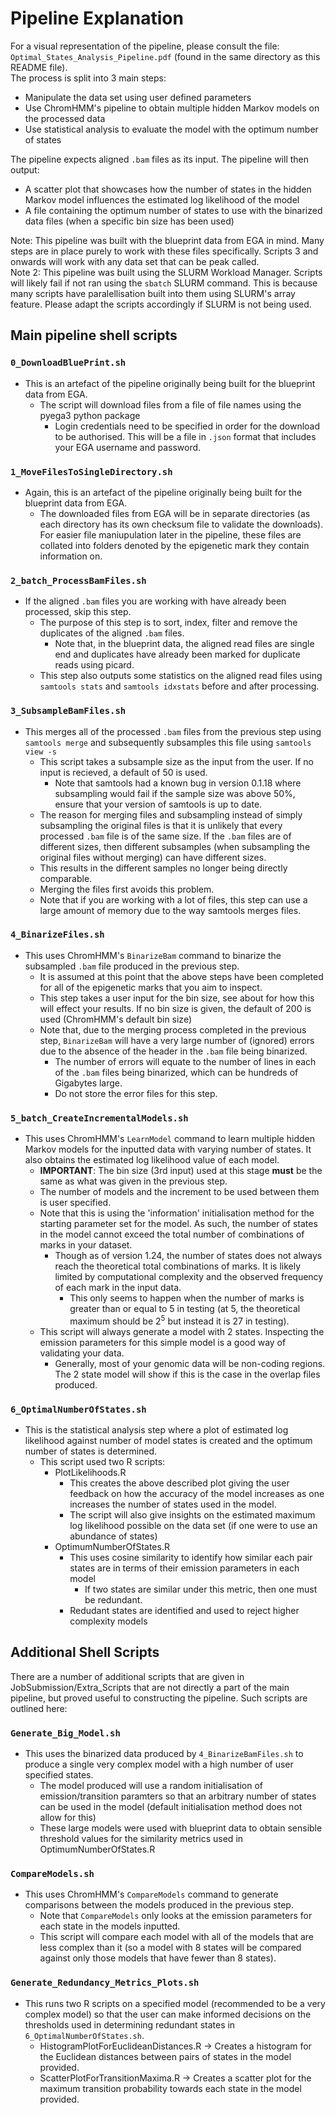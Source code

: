 # Pipeline Explanation
For a visual representation of the pipeline, please consult the file: `Optimal_States_Analysis_Pipeline.pdf` (found in the same directory as this README file).
\
The process is split into 3 main steps:
- Manipulate the data set using user defined parameters
- Use ChromHMM's pipeline to obtain multiple hidden Markov models on the processed data
- Use statistical analysis to evaluate the model with the optimum number of states

The pipeline expects aligned `.bam` files as its input. The pipeline will then output:
- A scatter plot that showcases how the number of states in the hidden Markov model influences the estimated log likelihood of the model
- A file containing the optimum number of states to use with the binarized data files (when a specific bin size has been used)

Note: This pipeline was built with the blueprint data from EGA in mind. Many steps are in place purely to work with these files specifically. Scripts 3 and onwards will work with any data set that can be peak called.
\
Note 2: This pipeline was built using the SLURM Workload Manager. Scripts will likely fail if not ran using the `sbatch` SLURM command. This is because many scripts have paralellisation built into them using SLURM's array feature. Please adapt the scripts accordingly if SLURM is not being used.

## Main pipeline shell scripts
### `0_DownloadBluePrint.sh` 
- This is an artefact of the pipeline originally being built for the blueprint data from EGA.
    - The script will download files from a file of file names using the pyega3 python package
        - Login credentials need to be specified in order for the download to be authorised. This will be a file in `.json` format that includes your EGA username and password.
### `1_MoveFilesToSingleDirectory.sh` 
- Again, this is an artefact of the pipeline originally being built for the blueprint data from EGA.
    - The downloaded files from EGA will be in separate directories (as each directory has its own checksum file to validate the downloads). For easier file maniupulation later in the pipeline, these files are collated into folders denoted by the epigenetic mark they contain information on.
### `2_batch_ProcessBamFiles.sh` 
- If the aligned `.bam` files you are working with have already been processed, skip this step.
    - The purpose of this step is to sort, index, filter and remove the duplicates of the aligned `.bam` files.
        - Note that, in the blueprint data, the aligned read files are single end and duplicates have already been marked for duplicate reads using picard.
    - This step also outputs some statistics on the aligned read files using `samtools stats` and `samtools idxstats` before and after processing.
### `3_SubsampleBamFiles.sh` 
- This merges all of the processed `.bam` files from the previous step using `samtools merge` and subsequently subsamples this file using `samtools view -s`
    - This script takes a subsample size as the input from the user. If no input is recieved, a default of 50 is used.
        - Note that samtools had a known bug in version 0.1.18 where subsampling would fail if the sample size was above 50%, ensure that your version of samtools is up to date.
    - The reason for merging files and subsampling instead of simply subsampling the original files is that it is unlikely that every processed `.bam` file is of the same size. If the `.bam` files are of different sizes, then different subsamples (when subsampling the original files without merging) can have different sizes. 
    - This results in the different samples no longer being directly comparable.
    - Merging the files first avoids this problem.
    - Note that if you are working with a lot of files, this step can use a large amount of memory due to the way samtools merges files.
### `4_BinarizeFiles.sh` 
- This uses ChromHMM's `BinarizeBam` command to binarize the subsampled `.bam` file produced in the previous step. 
    - It is assumed at this point that the above steps have been completed for all of the epigenetic marks that you aim to inspect.
    - This step takes a user input for the bin size, see about for how this will effect your results. If no bin size is given, the default of 200 is used (ChromHMM's default bin size)
    - Note that, due to the merging process completed in the previous step, `BinarizeBam` will have a very large number of (ignored) errors due to the absence of the header in the `.bam` file being binarized.
        - The number of errors will equate to the number of lines in each of the `.bam` files being binarized, which can be hundreds of Gigabytes large.
        - Do not store the error files for this step.
 ### `5_batch_CreateIncrementalModels.sh` 
 - This uses ChromHMM's `LearnModel` command to learn multiple hidden Markov models for the inputted data with varying number of states. It also obtains the estimated log likelihood value of each model.
    - **IMPORTANT**: The bin size (3rd input) used at this stage **must** be the same as what was given in the previous step.  
    - The number of models and the increment to be used between them is user specified.
    - Note that this is using the 'information' initialisation method for the starting parameter set for the model. As such, the number of states in the model cannot exceed the total number of combinations of marks in your dataset.
        - Though as of version 1.24, the number of states does not always reach the theoretical total combinations of marks. It is likely limited by computational complexity and the observed frequency of each mark in the input data.
            - This only seems to happen when the number of marks is greater than or equal to 5 in testing (at 5, the theoretical maximum should be 2<sup>5</sup> but instead it is 27 in testing).
    - This script will always generate a model with 2 states. Inspecting the emission parameters for this simple model is a good way of validating your data.
        - Generally, most of your genomic data will be non-coding regions. The 2 state model will show if this is the case in the overlap files produced.
### `6_OptimalNumberOfStates.sh` 
- This is the statistical analysis step where a plot of estimated log likelihood against number of model states is created and the optimum number of states is determined.
    - This script used two R scripts:
        - PlotLikelihoods.R
            - This creates the above described plot giving the user feedback on how the accuracy of the model increases as one increases the number of states used in the model.
            - The script will also give insights on the estimated maximum log likelihood possible on the data set (if one were to use an abundance of states)
        - OptimumNumberOfStates.R
            - This uses cosine similarity to identify how similar each pair states are in terms of their emission parameters in each model
                - If two states are similar under this metric, then one must be redundant.
            - Redudant states are identified and used to reject higher complexity models


## Additional Shell Scripts
There are a number of additional scripts that are given in JobSubmission/Extra_Scripts that are not directly a part of the main pipeline, but proved useful to constructing the pipeline. Such scripts are outlined here:
### `Generate_Big_Model.sh` 
- This uses the binarized data produced by `4_BinarizeBamFiles.sh` to produce a single very complex model with a high number of user specified states.
    - The model produced will use a random initialisation of emission/transition paramters so that an arbitrary number of states can be used in the model (default initialisation method does not allow for this)
    - These large models were used with blueprint data to obtain sensible threshold values for the similarity metrics used in OptimumNumberOfStates.R
### `CompareModels.sh` 
- This uses ChromHMM's `CompareModels` command to generate comparisons between the models produced in the previous step.
    - Note that `CompareModels` only looks at the emission parameters for each state in the models inputted.
    - This script will compare each model with all of the models that are less complex than it (so a model with 8 states will be compared against only those models that have fewer than 8 states).
### `Generate_Redundancy_Metrics_Plots.sh`
- This runs two R scripts on a specified model (recommended to be a very complex model) so that the user can make informed decisions on the thresholds used in determining redundant states in `6_OptimalNumberOfStates.sh`.
    - HistogramPlotForEuclideanDistances.R -> Creates a histogram for the Euclidean distances between pairs of states in the model provided.
    - ScatterPlotForTransitionMaxima.R -> Creates a scatter plot for the maximum transition probability towards each state in the model provided.
